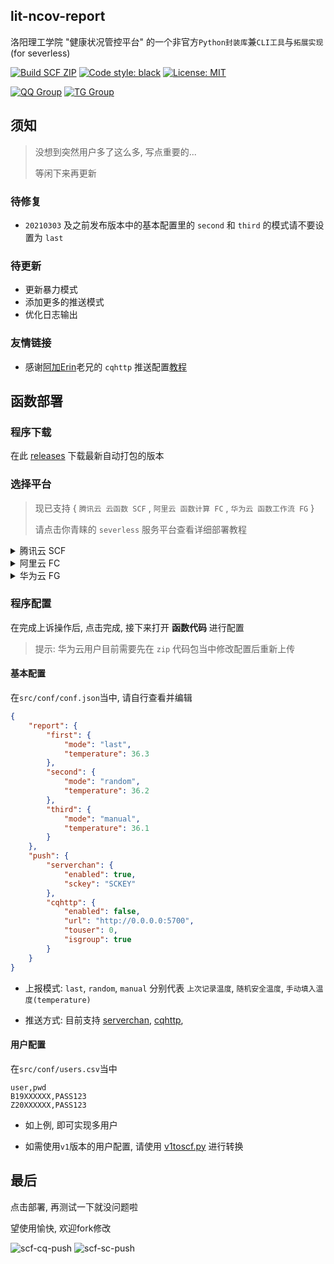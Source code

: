 ## lit-ncov-report
洛阳理工学院 "健康状况管控平台" 的一个非官方`Python封装库`兼`CLI工具`与`拓展实现` (for severless)

[![Build SCF ZIP](https://github.com/icepie/lit-ncov-report/actions/workflows/build-scf-zip.yml/badge.svg)](https://github.com/icepie/lit-ncov-report/actions/workflows/build-scf-zip.yml) [![Code style: black](https://img.shields.io/badge/code%20style-black-000000.svg)](https://github.com/psf/black) [![License: MIT](https://img.shields.io/badge/License-MIT-brightgreen.svg)](https://opensource.org/licenses/MIT)

[![QQ Group](https://img.shields.io/badge/QQ%20Group-768887710-red.svg)](https://jq.qq.com/?_wv=1027&k=lz0XyN86) [![TG Group](https://img.shields.io/badge/TG%20Group-lit_edu-blue.svg)](https://t.me/lit_edu)

## 须知

> 没想到突然用户多了这么多, 写点重要的...
> 
> 等闲下来再更新

### 待修复

- `20210303` 及之前发布版本中的基本配置里的 `second` 和 `third` 的模式请不要设置为 `last`

### 待更新

- 更新暴力模式
- 添加更多的推送模式
- 优化日志输出

### 友情链接

 - 感谢[阿加Erin](https://www.gaoajia.com/start-page.html)老兄的 `cqhttp` 推送配置[教程](https://www.gaoajia.com/ganhuo/97.html)

## 函数部署

### 程序下载

在此 [releases](https://github.com/icepie/lit-ncov-report/releases/tag/lit-ncov-report-scf) 下载最新自动打包的版本

### 选择平台

> 现已支持 { `腾讯云 云函数 SCF` , `阿里云 函数计算 FC` , `华为云 函数工作流 FG` }
> 
> 请点击你青睐的 `severless` 服务平台查看详细部署教程

<details>
<summary>腾讯云 SCF</summary>

#### 创建函数

打开 **云函数控制台-新建-自定义模板**,  如图

![tencent-scf](https://vkceyugu.cdn.bspapp.com/VKCEYUGU-b1ebbd3c-ca49-405b-957b-effe60782276/f35d1ce1-18b8-4f00-8452-6edf3118011b.png)

#### 函数代码

1. 然后在 **提交方法** , 中选择 **本地上传zip包** 的方式上传 **lit-ncov-report-scf-xxxxxx.zip**

2. 在 **执行方法** , 中使用 `index.main_handler` (一般默认就可)

3. 点击选择好文件即可

#### 高级配置

- 选中 **固定出口IP** (推送服务正常工作的必要选项)

- **执行超时时间** 设置为 **900秒**

#### 触发器配置

**自定义创建-定时触发-自定义触发周期**

> 提示: 该触发器使用 `UTC+8` 即北京时间
>

例如每日 6点, 12点, 20点进行轮询上报

```corn
0 0 6,12,20 * * * *
```

</details>


<details>
<summary>阿里云 FC</summary>

#### 创建函数

打开 **函数计算控制台-服务与函数-服务列表-新增服务** , 如图

![1i2sU.png](https://img.ams1.imgbed.xyz/2021/03/12/1i2sU.png)

确认后提交

#### 函数代码

1. 接着点击右上角 **新增函数** , 再选择配置部署 **事件函数**

2. 然后在 **上传** , 中选择 **本地上传zip包** 的方式上传 **lit-ncov-report-scf-xxxxxx.zip**


[![1i3EX.png](https://img.ams1.imgbed.xyz/2021/03/12/1i3EX.png)](https://www.imgbed.com/image/1i3EX)


#### 配置

- 高级设置中超时时间拉满到 **600秒** 即可

- 其他保持默认

#### 触发器配置

> 提示: 该触发器使用 `UTC` 时间(请自行计算), 且比腾讯云少一位
>

例如每日 6点, 12点, 20点进行轮询上报

```corn
0 0 4,10,22 * * *
```

</details>


<details>
<summary>华为云 FG</summary>

#### 创建函数

打开 **函数工作流-创建函数** , 如图

![1iVz2.png](https://img.ams1.imgbed.xyz/2021/03/13/1iVz2.png)

#### 函数代码

在 **上传ZIP文件** , 中选择 **本地上传zip包** 的方式上传 **lit-ncov-report-scf-xxxxxx.zip**

#### 配置

- 配置中超时时间拉满到 **900秒** 即可


#### 触发器配置

> 提示: 该触发器使用 `UTC8` 时间, 即北京时间, 且比腾讯云少一位
>

例如每日 6点, 12点, 20点进行轮询上报

```corn
0 0 6,12,20 * * *
```

</details>

### 程序配置

在完成上诉操作后, 点击完成, 接下来打开 **函数代码** 进行配置

> 提示: 华为云用户目前需要先在 `zip` 代码包当中修改配置后重新上传

#### 基本配置

在`src/conf/conf.json`当中, 请自行查看并编辑

```json
{
    "report": {
        "first": {
            "mode": "last",
            "temperature": 36.3
        },
        "second": {
            "mode": "random",
            "temperature": 36.2
        },
        "third": {
            "mode": "manual",
            "temperature": 36.1
        }
    },
    "push": {
        "serverchan": {
            "enabled": true,
            "sckey": "SCKEY"
        },
        "cqhttp": {
            "enabled": false,
            "url": "http://0.0.0.0:5700",
            "touser": 0,
            "isgroup": true
        }
    }
}
```

- 上报模式: `last`, `random`, `manual` 分别代表 `上次记录温度`, `随机安全温度`, `手动填入温度(temperature)`

- 推送方式: 目前支持 [serverchan](http://sc.ftqq.com), [cqhttp](https://github.com/Mrs4s/go-cqhttp), 

#### 用户配置

在`src/conf/users.csv`当中

```csv
user,pwd
B19XXXXXX,PASS123
Z20XXXXXX,PASS123
```

- 如上例, 即可实现多用户

- 如需使用`v1`版本的用户配置, 请使用 [v1toscf.py](https://github.com/icepie/lit-ncov-report/blob/scf/v1toscf.py) 进行转换

## 最后

点击部署, 再测试一下就没问题啦

望使用愉快, 欢迎fork修改

![scf-cq-push](https://vkceyugu.cdn.bspapp.com/VKCEYUGU-b1ebbd3c-ca49-405b-957b-effe60782276/ae0a2dc0-3880-45ec-b9b6-57e2af3e3887.jpg)
![scf-sc-push](https://vkceyugu.cdn.bspapp.com/VKCEYUGU-b1ebbd3c-ca49-405b-957b-effe60782276/b1f69c81-6c58-4321-8b89-e7a56f98d5b3.jpg) 
